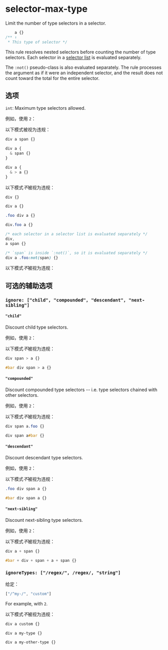 # selector-max-type

Limit the number of type selectors in a selector.

```css
    a {}
/** ↑
 * This type of selector */
```

This rule resolves nested selectors before counting the number of type selectors. Each selector in a [selector list](https://www.w3.org/TR/selectors4/#selector-list) is evaluated separately.

The `:not()` pseudo-class is also evaluated separately. The rule processes the argument as if it were an independent selector, and the result does not count toward the total for the entire selector.

## 选项

`int`: Maximum type selectors allowed.

例如，使用 `2`：

以下模式被视为违规：

```css
div a span {}
```

```css
div a {
  & span {}
}
```

```css
div a {
  & > a {}
}
```

以下模式*不*被视为违规：

```css
div {}
```

```css
div a {}
```

```css
.foo div a {}
```

```css
div.foo a {}
```

```css
/* each selector in a selector list is evaluated separately */
div,
a span {}
```

```css
/* `span` is inside `:not()`, so it is evaluated separately */
div a .foo:not(span) {}
```

以下模式*不*被视为违规：

## 可选的辅助选项

### `ignore: ["child", "compounded", "descendant", "next-sibling"]`

#### `"child"`

Discount child type selectors.

例如，使用 `2`：

以下模式*不*被视为违规：

```css
div span > a {}
```

```css
#bar div span > a {}
```

#### `"compounded"`

Discount compounded type selectors -- i.e. type selectors chained with other selectors.

例如，使用 `2`：

以下模式*不*被视为违规：

```css
div span a.foo {}
```

```css
div span a#bar {}
```

#### `"descendant"`

Discount descendant type selectors.

例如，使用 `2`：

以下模式*不*被视为违规：

```css
.foo div span a {}
```

```css
#bar div span a {}
```

#### `"next-sibling"`

Discount next-sibling type selectors.

例如，使用 `2`：

以下模式*不*被视为违规：

```css
div a + span {}
```

```css
#bar + div + span + a + span {}
```

### `ignoreTypes: ["/regex/", /regex/, "string"]`

给定：

```js
["/^my-/", "custom"]
```

For example, with `2`.

以下模式*不*被视为违规：

```css
div a custom {}
```

```css
div a my-type {}
```

```css
div a my-other-type {}
```
